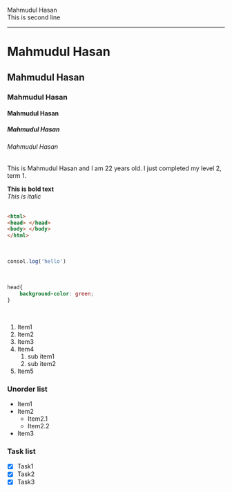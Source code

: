 <!--markdown tutorial-->
Mahmudul Hasan <br/>
This is second line

---

# Mahmudul Hasan
## Mahmudul Hasan
### Mahmudul Hasan
#### Mahmudul Hasan
##### Mahmudul Hasan
###### Mahmudul Hasan

<p>This is Mahmudul Hasan and I am 22 years old. I just completed my level 2, term 1.</p>
<b>This is bold text</b><br/>
<i>This is italic</i><br/> <br/>

```html
<html>
<head> </head>
<body> </body>
</html>
```
<br/>

```javascript
consol.log('hello')
```
<br/>

```css
head{
    background-color: green;
}
```
<br/>

<!--orderlist-->
1. Item1
2. Item2
3. Item3
4. Item4
    1. sub item1
    2. sub item2
5. Item5
<!--unorderlist-->
### Unorder list
- Item1
- Item2
    - Item2.1
    - Item2.2
- Item3

### Task list
- [x] Task1
- [x] Task2
- [x] Task3